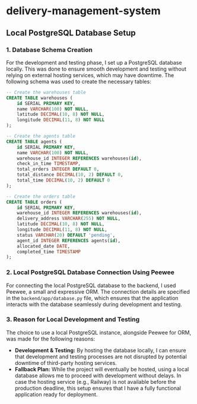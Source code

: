 # delivery-management-system








## **Local PostgreSQL Database Setup**

### **1. Database Schema Creation**
For the development and testing phase, I set up a PostgreSQL database locally. This was done to ensure smooth development and testing without relying on external hosting services, which may have downtime. The following schema was used to create the necessary tables:

```sql
-- Create the warehouses table
CREATE TABLE warehouses (
    id SERIAL PRIMARY KEY,
    name VARCHAR(100) NOT NULL,
    latitude DECIMAL(10, 8) NOT NULL,
    longitude DECIMAL(11, 8) NOT NULL
);

-- Create the agents table
CREATE TABLE agents (
    id SERIAL PRIMARY KEY,
    name VARCHAR(100) NOT NULL,
    warehouse_id INTEGER REFERENCES warehouses(id),
    check_in_time TIMESTAMP,
    total_orders INTEGER DEFAULT 0,
    total_distance DECIMAL(10, 2) DEFAULT 0,
    total_time DECIMAL(10, 2) DEFAULT 0
);

-- Create the orders table
CREATE TABLE orders (
    id SERIAL PRIMARY KEY,
    warehouse_id INTEGER REFERENCES warehouses(id),
    delivery_address VARCHAR(255) NOT NULL,
    latitude DECIMAL(10, 8) NOT NULL,
    longitude DECIMAL(11, 8) NOT NULL,
    status VARCHAR(20) DEFAULT 'pending',
    agent_id INTEGER REFERENCES agents(id),
    allocated_date DATE,
    completed_time TIMESTAMP
);
```

### **2. Local PostgreSQL Database Connection Using Peewee**

For connecting the local PostgreSQL database to the backend, I used Peewee, a small and expressive ORM. The connection details are specified in the `backend/app/database.py` file, which ensures that the application interacts with the database seamlessly during development and testing.

### **3. Reason for Local Development and Testing**

The choice to use a local PostgreSQL instance, alongside Peewee for ORM, was made for the following reasons:

- **Development & Testing:** By hosting the database locally, I can ensure that development and testing processes are not disrupted by potential downtime of third-party hosting services.
- **Fallback Plan:** While the project will eventually be hosted, using a local database allows me to proceed with development without delays. In case the hosting service (e.g., Railway) is not available before the production deadline, this setup ensures that I have a fully functional application ready for deployment.
